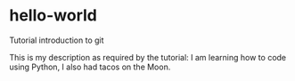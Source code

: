 # hello-world
Tutorial introduction to git

This is my description as required by the tutorial: I am learning how to code using Python, I also had tacos on the Moon.
